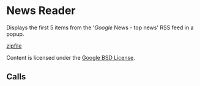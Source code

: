 
News Reader
=======

Displays the first 5 items from the '$Google$ News - top news' RSS feed in a popup.

[zipfile](http://developer.chrome.com/extensions/examples/extensions/news_i18n.zip)

Content is licensed under the [Google BSD License](http://code.google.com/google_bsd_license.html).

Calls
-----

